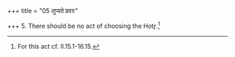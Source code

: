 +++
title = "05 लुप्यते प्रवरः"

+++
5. There should be no act of choosing the Hotr̥.[^1]  

[^1]: For this act cf. II.15.1-16.15.
